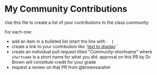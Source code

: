 # My Community Contributions 


Use this file to create a list of your contributions to the class community 

For each one: 
- add an item in a bulleted list (start the line with `- ` )
- create a link to your contribution like  `[text to display](url/of/contribution)``
- create an individual pull request titled "Community-shortname" where `shortname` is a short name for what you did. approval on this PR by Dr. Brown will constitute credit for your grade
- request a review on that PR from @brownsarahm


<!-- Once you start you can move those instructions to a comment like this -->


